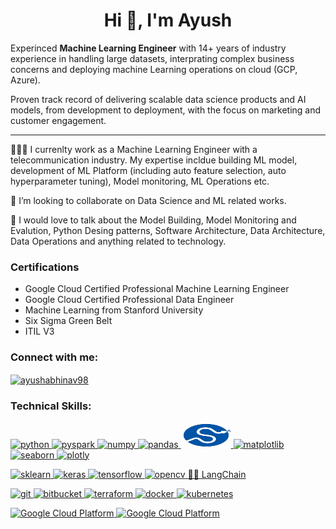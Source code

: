 <h1 align="center">Hi 👋, I'm Ayush</h1>

<h7 align="center"> Experinced <b>Machine Learning Engineer</b> with 14+ years of industry experience in handling large datasets, interprating complex business concerns and deploying machine Learning operations on cloud (GCP, Azure).</h7>

<h7 aligh="center">
Proven track record of delivering scalable data science products and AI models, from development to deployment, with the focus on marketing and customer engagement. 
</h7>
<hr>
<p>
🧑🏻‍💻 I currenlty work as a Machine Learning Engineer with a telecommunication industry. My expertise incldue building ML model, development of ML Platform (including auto feature selection, auto hyperparameter tuning), Model monitoring, ML Operations etc. 
    
👯 I’m looking to collaborate on Data Science and ML related works.

💬 I would love to talk about the Model Building, Model Monitoring and Evalution, Python Desing patterns, Software Architecture, Data Architecture, Data Operations and anything related to technology.

</p>
<h3 align="left">Certifications</h3>
<p align="left">
    <ul>
    <li>Google Cloud Certified Professional Machine Learning Engineer</li>
    <li>Google Cloud Certified Professional Data Engineer</li>
    <li>Machine Learning from Stanford University</li>
    <li>Six Sigma Green Belt</li>
    <li>ITIL V3</li>
    </ul>
</p>


<h3 align="left">Connect with me:</h3>
<p align="left">
    <a href="https://linkedin.com/in/ayushabhinav98" target="blank"><img align="center" src="https://raw.githubusercontent.com/rahuldkjain/github-profile-readme-generator/master/src/images/icons/Social/linked-in-alt.svg" alt="ayushabhinav98" height="30" width="40" /></a>
</p>


<h3 align="left">Technical Skills:</h3>
<p align="left">
    <a href="https://www.python.org/" target="_blank" rel="noreferrer"> <img src="https://www.vectorlogo.zone/logos/python/python-official.svg" alt="python" width="80" height="40" /> </a> 
    <a href="https://spark.apache.org/docs/latest/api/python/index.html" target="_blank" rel="noreferrer"> <img src="https://www.vectorlogo.zone/logos/apache_spark/apache_spark-ar21.svg" alt="pyspark" width="80" height="40" /> </a> 
    <a href="https://numpy.org/" target="_blank" rel="noreferrer"> <img src="https://www.vectorlogo.zone/logos/numpy/numpy-ar21.svg" alt="numpy" width="80" height="40" /> </a> 
    <a href="https://pandas.pydata.org/" target="_blank" rel="noreferrer"> <img src="https://pandas.pydata.org/static/img/pandas.svg" alt="pandas" width="80" height="40" /> </a>
<a href="https://scipy.org/" target="_blank" rel="noreferrer"> <img src="https://raw.githubusercontent.com/scipy/scipy/main/doc/source/_static/logo.svg" alt="scipy" width="80" height="40" /> </a>
    <a href="https://matplotlib.org/" target="_blank" rel="noreferrer"> <img src="https://matplotlib.org/_static/logo2.svg" alt="matplotlib" width="80" height="40" /> </a>
    <a href="https://seaborn.pydata.org/" target="_blank" rel="noreferrer"> <img src="https://raw.githubusercontent.com/mwaskom/seaborn/master/doc/_static/logo-wide-lightbg.svg" alt="seaborn" width="80" height="40" /> </a>
    <a href="https://plotly.com/" target="_blank" rel="noreferrer"> <img src="https://www.vectorlogo.zone/logos/plotly/plotly-ar21.svg" alt="plotly" width="80" height="40" /> </a>
</p>
<p align="left">
    <a href="https://scikit-learn.org/stable/" target="_blank" rel="noreferrer"> <img src="https://raw.githubusercontent.com/scikit-learn/scikit-learn/main/doc/logos/scikit-learn-logo.png" alt="sklearn" width="80" height="40" /> </a> 
    <a href="https://keras.io/" target="_blank" rel="noreferrer"> <img src="https://keras.io/img/logo-k-keras-wb.png" alt="keras" width="80" height="40" /> </a> 
    <a href="https://www.tensorflow.org/" target="_blank" rel="noreferrer"> <img src="https://www.tensorflow.org/images/tf_logo_horizontal.png" alt="tensorflow" width="80" height="40" /> </a> 
    <a href="https://opencv.org/" target="_blank" rel="noreferrer"> <img src="https://www.vectorlogo.zone/logos/opencv/opencv-ar21.svg" alt="opencv" width="80" height="40" /> </a> 
    <a href="https://www.langchain.com/" target="_blank" rel="noreferrer"> 🦜️🔗 LangChain</a>
</p>
<p align="left">
    <a href="https://git-scm.com/" target="_blank" rel="noreferrer"> <img src="https://www.vectorlogo.zone/logos/git-scm/git-scm-ar21.svg"     alt="git" width="80" height="40" /> </a> 
     <a href="https://bitbucket.org/product/" target="_blank" rel="noreferrer"> <img src="https://www.vectorlogo.zone/logos/bitbucket/bitbucket-official.svg" alt="bitbucket" width="80" height="40" /> </a> 
    <a href="https://www.terraform.io/" target="_blank" rel="noreferrer"> <img src="https://www.vectorlogo.zone/logos/terraformio/terraformio-ar21.svg" alt="terraform" width="80" height="40" /> </a> 
    <a href="https://www.docker.com/" target="_blank" rel="noreferrer"> <img src="https://www.vectorlogo.zone/logos/docker/docker-ar21.svg" alt="docker" width="80" height="40" /> </a> 
    <a href="https://kubernetes.io/" target="_blank" rel="noreferrer"> <img src="https://www.vectorlogo.zone/logos/kubernetes/kubernetes-ar21.svg" alt="kubernetes" width="80" height="40" /> </a> 
</p>
<p align="left">
    <a href="https://cloud.google.com/?hl=en" target="_blank" rel="noreferrer"> <img src="https://www.vectorlogo.zone/logos/google_cloud/google_cloud-ar21.svg" alt="Google Cloud Platform" width="80" height="60" /> </a>  
    <a href="https://azure.microsoft.com/" target="_blank" rel="noreferrer"> <img src="https://www.vectorlogo.zone/logos/microsoft_azure/microsoft_azure-ar21.svg" alt="Google Cloud Platform" width="100" height="60" /> </a> 
</p>




<!--
**ayushabhinav/ayushabhinav** is a ✨ _special_ ✨ repository because its `README.md` (this file) appears on your GitHub profile.

Here are some ideas to get you started:

- 🔭 I’m currently working on ...
- 🌱 I’m currently learning ...
- 👯 I’m looking to collaborate on ...
- 🤔 I’m looking for help with ...
- 💬 Ask me about ...
- 📫 How to reach me: ...
- 😄 Pronouns: ...
- ⚡ Fun fact: ...
-->
